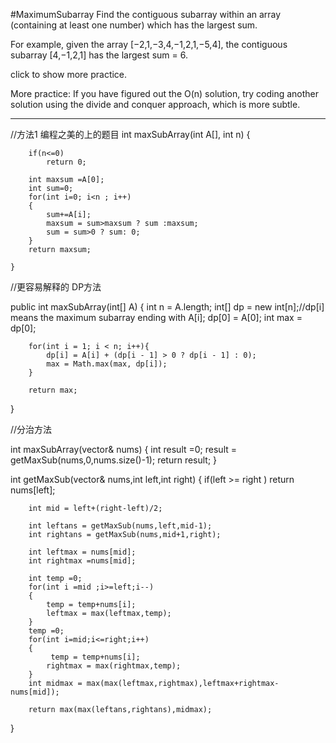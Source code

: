 #MaximumSubarray
Find the contiguous subarray within an array (containing at least one number) which has the largest sum.

For example, given the array [−2,1,−3,4,−1,2,1,−5,4],
the contiguous subarray [4,−1,2,1] has the largest sum = 6.

click to show more practice.

More practice:
If you have figured out the O(n) solution, try coding another solution using the divide and conquer approach,
which is more subtle.


---



//方法1 编程之美的上的题目
int maxSubArray(int A[], int n) {
        
        if(n<=0)
            return 0;
            
        int maxsum =A[0];
        int sum=0;
        for(int i=0; i<n ; i++)
        {
            sum+=A[i];
            maxsum = sum>maxsum ? sum :maxsum;
            sum = sum>0 ? sum: 0;
        }
        return maxsum;
        
    }
//更容易解释的 DP方法

public int maxSubArray(int[] A) {
        int n = A.length;
        int[] dp = new int[n];//dp[i] means the maximum subarray ending with A[i];
        dp[0] = A[0];
        int max = dp[0];

        for(int i = 1; i < n; i++){
            dp[i] = A[i] + (dp[i - 1] > 0 ? dp[i - 1] : 0);
            max = Math.max(max, dp[i]);
        }

        return max;
} 

//分治方法

int maxSubArray(vector<int>& nums) {
        int result =0;
        result = getMaxSub(nums,0,nums.size()-1);
        return result;
    }
    
int getMaxSub(vector<int>& nums,int left,int right)
{
        if(left >= right ) return nums[left];
        
        int mid = left+(right-left)/2;
        
        int leftans = getMaxSub(nums,left,mid-1);
        int rightans = getMaxSub(nums,mid+1,right);
        
        int leftmax = nums[mid];
        int rightmax =nums[mid];
        
        int temp =0;
        for(int i =mid ;i>=left;i--)
        {
            temp = temp+nums[i];
            leftmax = max(leftmax,temp);
        }
        temp =0;
        for(int i=mid;i<=right;i++)
        {
             temp = temp+nums[i];
            rightmax = max(rightmax,temp);
        }
		int midmax = max(max(leftmax,rightmax),leftmax+rightmax-nums[mid]);
        
        return max(max(leftans,rightans),midmax);
}
